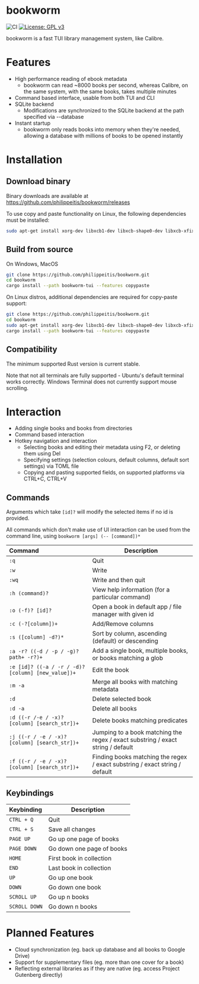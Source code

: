 # bookworm
![CI](https://github.com/philippeitis/bookworm/actions/workflows/rust.yml/badge.svg)
[![License: GPL v3](https://img.shields.io/badge/License-GPLv3-blue.svg)](https://www.gnu.org/licenses/gpl-3.0)

bookworm is a fast TUI library management system, like Calibre.

# Features
- High performance reading of ebook metadata
  - bookworm can read ~8000 books per second, whereas Calibre, on the same system, with the same books, takes multiple minutes
- Command based interface, usable from both TUI and CLI
- SQLite backend
  - Modifications are synchronized to the SQLite backend at the path specified via --database
- Instant startup
  - bookworm only reads books into memory when they're needed, allowing a database with millions of books to be opened instantly
# Installation
## Download binary
Binary downloads are available at https://github.com/philippeitis/bookworm/releases

To use copy and paste functionality on Linux, the following dependencies must be installed:
```bash
sudo apt-get install xorg-dev libxcb1-dev libxcb-shape0-dev libxcb-xfixes0-dev
```

## Build from source
On Windows, MacOS
```bash
git clone https://github.com/philippeitis/bookworm.git
cd bookworm
cargo install --path bookworm-tui --features copypaste 
```

On Linux distros, additional dependencies are required for copy-paste support:
```bash
git clone https://github.com/philippeitis/bookworm.git
cd bookworm
sudo apt-get install xorg-dev libxcb1-dev libxcb-shape0-dev libxcb-xfixes0-dev
cargo install --path bookworm-tui --features copypaste
```

## Compatibility
The minimum supported Rust version is current stable.

Note that not all terminals are fully supported -  Ubuntu's default terminal works correctly. Windows Terminal does not currently support mouse scrolling.

# Interaction
- Adding single books and books from directories
- Command based interaction
- Hotkey navigation and interaction
  - Selecting books and editing their metadata using F2, or deleting them using Del
  - Specifying settings (selection colours, default columns, default sort settings) via TOML file
  - Copying and pasting supported fields, on supported platforms via CTRL+C, CTRL+V
## Commands
Arguments which take `[id]?` will modify the selected items if no id is provided.

All commands which don't make use of UI interaction can be used from the command line, using `bookworm [args] (-- [command])*`

| Command                                            | Description                                                                     |
|:---------------------------------------------------|---------------------------------------------------------------------------------|
| `:q`                                               | Quit                                                                            |
| `:w`                                               | Write                                                                           |
| `:wq`                                              | Write and then quit                                                             |
| `:h (command)?`                                    | View help information (for a particular command)                                |
| `:o (-f)? [id]?`                                   | Open a book in default app / file manager with given id                         |
| `:c (-?[column])+`                                 | Add/Remove columns                                                              |
| `:s ([column] -d?)*`                               | Sort by column, ascending (default) or descending                               |
| `:a -r? ((-d / -p / -g)? path+ -r?)+`              | Add a single book, multiple books, or books matching a glob                     |
| `:e [id]? ((-a / -r / -d)? [column] [new_value])+` | Edit the book                                                                   |
| `:m -a`                                            | Merge all books with matching metadata                                          |
| `:d`                                               | Delete selected book                                                            |
| `:d -a`                                            | Delete all books                                                                |
| `:d ((-r /-e / -x)? [column] [search_str])+`       | Delete books matching predicates                                                |
| `:j ((-r / -e / -x)? [column] [search_str])+`      | Jumping to a book matching the regex / exact substring / exact string / default |
| `:f ((-r / -e / -x)? [column] [search_str])+`      | Finding books matching the regex / exact substring / exact string / default     |

## Keybindings
| Keybinding    | Description               |
|:--------------|---------------------------|
| `CTRL + Q`    | Quit                      |
| `CTRL + S`    | Save all changes          |
| `PAGE UP`     | Go up one page of books   | 
| `PAGE DOWN`   | Go down one page of books |
| `HOME`        | First book in collection  |
| `END`         | Last book in collection   |
| `UP`          | Go up one book            |
| `DOWN`        | Go down one book          |
| `SCROLL UP`   | Go up n books             |
| `SCROLL DOWN` | Go down n books           |

# Planned Features
- Cloud synchronization (eg. back up database and all books to Google Drive)
- Support for supplementary files (eg. more than one cover for a book)
- Reflecting external libraries as if they are native (eg. access Project Gutenberg directly)
